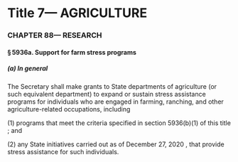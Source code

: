 
# Title 7— AGRICULTURE
### CHAPTER 88— RESEARCH
#### § 5936a. Support for farm stress programs
##### (a) In general

The Secretary shall make grants to State departments of agriculture (or such equivalent department) to expand or sustain stress assistance programs for individuals who are engaged in farming, ranching, and other agriculture-related occupations, including

(1) programs that meet the criteria specified in section 5936(b)(1) of this title ; and

(2) any State initiatives carried out as of December 27, 2020 , that provide stress assistance for such individuals.
